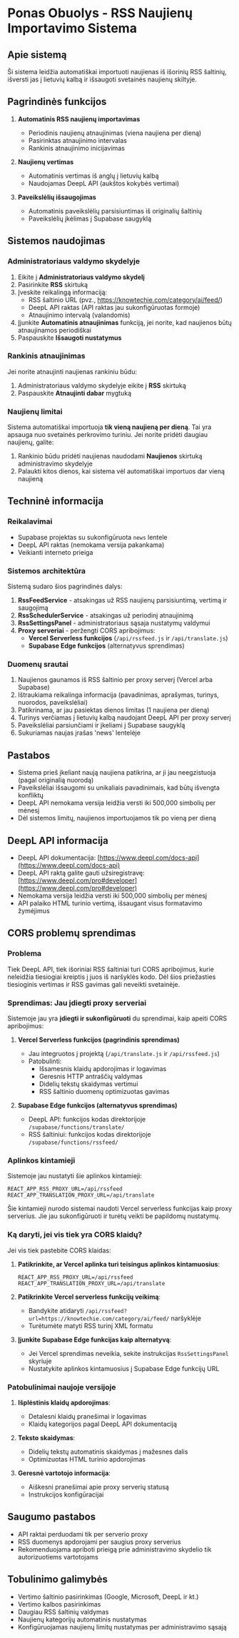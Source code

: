 # Ponas Obuolys - RSS Naujienų Importavimo Sistema

## Apie sistemą

Ši sistema leidžia automatiškai importuoti naujienas iš išorinių RSS šaltinių, išversti jas į lietuvių kalbą ir išsaugoti svetainės naujienų skiltyje.

## Pagrindinės funkcijos

1. **Automatinis RSS naujienų importavimas**
   - Periodinis naujienų atnaujinimas (viena naujiena per dieną)
   - Pasirinktas atnaujinimo intervalas
   - Rankinis atnaujinimo inicijavimas

2. **Naujienų vertimas**
   - Automatinis vertimas iš anglų į lietuvių kalbą
   - Naudojamas DeepL API (aukštos kokybės vertimai)

3. **Paveikslėlių išsaugojimas**
   - Automatinis paveikslėlių parsisiuntimas iš originalių šaltinių
   - Paveikslėlių įkėlimas į Supabase saugyklą

## Sistemos naudojimas

### Administratoriaus valdymo skydelyje

1. Eikite į **Administratoriaus valdymo skydelį**
2. Pasirinkite **RSS** skirtuką
3. Įveskite reikalingą informaciją:
   - RSS šaltinio URL (pvz., https://knowtechie.com/category/ai/feed/)
   - DeepL API raktas (API raktas jau sukonfigūruotas formoje)
   - Atnaujinimo intervalą (valandomis)
4. Įjunkite **Automatinis atnaujinimas** funkciją, jei norite, kad naujienos būtų atnaujinamos periodiškai
5. Paspauskite **Išsaugoti nustatymus**

### Rankinis atnaujinimas

Jei norite atnaujinti naujienas rankiniu būdu:

1. Administratoriaus valdymo skydelyje eikite į **RSS** skirtuką
2. Paspauskite **Atnaujinti dabar** mygtuką

### Naujienų limitai

Sistema automatiškai importuoja **tik vieną naujieną per dieną**. Tai yra apsauga nuo svetainės perkrovimo turiniu. Jei norite pridėti daugiau naujienų, galite:

1. Rankinio būdu pridėti naujienas naudodami **Naujienos** skirtuką administravimo skydelyje
2. Palaukti kitos dienos, kai sistema vėl automatiškai importuos dar vieną naujieną

## Techninė informacija

### Reikalavimai

- Supabase projektas su sukonfigūruota `news` lentele
- DeepL API raktas (nemokama versija pakankama)
- Veikianti interneto prieiga

### Sistemos architektūra

Sistemą sudaro šios pagrindinės dalys:

1. **RssFeedService** - atsakingas už RSS naujienų parsisiuntimą, vertimą ir saugojimą
2. **RssSchedulerService** - atsakingas už periodinį atnaujinimą
3. **RssSettingsPanel** - administratoriaus sąsaja nustatymų valdymui
4. **Proxy serveriai** - peržengti CORS apribojimus:
   - **Vercel Serverless funkcijos** (`/api/rssfeed.js` ir `/api/translate.js`)
   - **Supabase Edge funkcijos** (alternatyvus sprendimas)

### Duomenų srautai

1. Naujienos gaunamos iš RSS šaltinio per proxy serverį (Vercel arba Supabase)
2. Ištraukiama reikalinga informacija (pavadinimas, aprašymas, turinys, nuorodos, paveikslėliai)
3. Patikrinama, ar jau pasiektas dienos limitas (1 naujiena per dieną)
4. Turinys verčiamas į lietuvių kalbą naudojant DeepL API per proxy serverį
5. Paveikslėliai parsiunčiami ir įkeliami į Supabase saugyklą
6. Sukuriamas naujas įrašas 'news' lentelėje

## Pastabos

- Sistema prieš įkeliant naują naujiena patikrina, ar ji jau neegzistuoja (pagal originalią nuorodą)
- Paveikslėliai išsaugomi su unikaliais pavadinimais, kad būtų išvengta konfliktų
- DeepL API nemokama versija leidžia versti iki 500,000 simbolių per mėnesį
- Dėl sistemos limitų, naujienos importuojamos tik po vieną per dieną

## DeepL API informacija

- DeepL API dokumentacija: [https://www.deepl.com/docs-api](https://www.deepl.com/docs-api)
- DeepL API raktą galite gauti užsiregistravę: [https://www.deepl.com/pro#developer](https://www.deepl.com/pro#developer)
- Nemokama versija leidžia versti iki 500,000 simbolių per mėnesį
- API palaiko HTML turinio vertimą, išsaugant visus formatavimo žymėjimus

## CORS problemų sprendimas

### Problema

Tiek DeepL API, tiek išoriniai RSS šaltiniai turi CORS apribojimus, kurie neleidžia tiesiogiai kreiptis į juos iš naršyklės kodo. Dėl šios priežasties tiesioginis vertimas ir RSS gavimas gali neveikti svetainėje.

### Sprendimas: Jau įdiegti proxy serveriai

Sistemoje jau yra **įdiegti ir sukonfigūruoti** du sprendimai, kaip apeiti CORS apribojimus:

1. **Vercel Serverless funkcijos (pagrindinis sprendimas)**
   - Jau integruotos į projektą (`/api/translate.js` ir `/api/rssfeed.js`)
   - Patobulinti: 
     - Išsamesnis klaidų apdorojimas ir logavimas
     - Geresnis HTTP antraščių valdymas
     - Didelių tekstų skaidymas vertimui
     - RSS šaltinio duomenų optimizuotas gavimas

2. **Supabase Edge funkcijos (alternatyvus sprendimas)**
   - DeepL API: funkcijos kodas direktorijoje `/supabase/functions/translate/`
   - RSS šaltiniui: funkcijos kodas direktorijoje `/supabase/functions/rssfeed/`

### Aplinkos kintamieji

Sistemoje jau nustatyti šie aplinkos kintamieji:

```
REACT_APP_RSS_PROXY_URL=/api/rssfeed
REACT_APP_TRANSLATION_PROXY_URL=/api/translate
```

Šie kintamieji nurodo sistemai naudoti Vercel serverless funkcijas kaip proxy serverius. Jie jau sukonfigūruoti ir turėtų veikti be papildomų nustatymų.

### Ką daryti, jei vis tiek yra CORS klaidų?

Jei vis tiek pastebite CORS klaidas:

1. **Patikrinkite, ar Vercel aplinka turi teisingus aplinkos kintamuosius**:
   ```
   REACT_APP_RSS_PROXY_URL=/api/rssfeed
   REACT_APP_TRANSLATION_PROXY_URL=/api/translate
   ```

2. **Patikrinkite Vercel serverless funkcijų veikimą**:
   - Bandykite atidaryti `/api/rssfeed?url=https://knowtechie.com/category/ai/feed/` naršyklėje
   - Turėtumėte matyti RSS turinį XML formatu

3. **Įjunkite Supabase Edge funkcijas kaip alternatyvą**:
   - Jei Vercel sprendimas neveikia, sekite instrukcijas `RssSettingsPanel` skyriuje
   - Nustatykite aplinkos kintamuosius į Supabase Edge funkcijų URL

### Patobulinimai naujoje versijoje

1. **Išplėstinis klaidų apdorojimas**:
   - Detalesni klaidų pranešimai ir logavimas
   - Klaidų kategorijos pagal DeepL API dokumentaciją

2. **Teksto skaidymas**:
   - Didelių tekstų automatinis skaidymas į mažesnes dalis
   - Optimizuotas HTML turinio apdorojimas

3. **Geresnė vartotojo informacija**:
   - Aiškesni pranešimai apie proxy serverių statusą
   - Instrukcijos konfigūracijai

## Saugumo pastabos

- API raktai perduodami tik per serverio proxy
- RSS duomenys apdorojami per saugius proxy serverius
- Rekomenduojama apriboti prieigą prie administravimo skydelio tik autorizuotiems vartotojams

## Tobulinimo galimybės

- Vertimo šaltinio pasirinkimas (Google, Microsoft, DeepL ir kt.)
- Vertimo kalbos pasirinkimas
- Daugiau RSS šaltinių valdymas
- Naujienų kategorijų automatinis nustatymas
- Konfigūruojamas naujienų limitų nustatymas per administravimo sąsają

